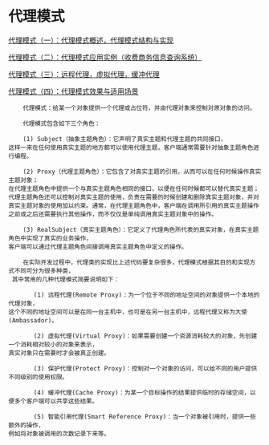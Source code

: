 # 代理模式

[代理模式（一）：代理模式概述，代理模式结构与实现](https://blog.csdn.net/lovelion/article/details/8227953)

[代理模式（二）：代理模式应用实例（收费商务信息查询系统）](https://blog.csdn.net/lovelion/article/details/8228042)

[代理模式（三）：远程代理，虚拟代理，缓冲代理](https://blog.csdn.net/lovelion/article/details/8228132)

[代理模式（四）：代理模式效果与适用场景](https://blog.csdn.net/lovelion/article/details/8228156)

```aidl
    代理模式：给某一个对象提供一个代理或占位符，并由代理对象来控制对原对象的访问。
    
    代理模式包含如下三个角色：
    
    (1) Subject（抽象主题角色）：它声明了真实主题和代理主题的共同接口，
这样一来在任何使用真实主题的地方都可以使用代理主题，客户端通常需要针对抽象主题角色进行编程。
    
    (2) Proxy（代理主题角色）：它包含了对真实主题的引用，从而可以在任何时候操作真实主题对象；
在代理主题角色中提供一个与真实主题角色相同的接口，以便在任何时候都可以替代真实主题；代理主题角色还可以控制对真实主题的使用，负责在需要的时候创建和删除真实主题对象，并对真实主题对象的使用加以约束。通常，在代理主题角色中，客户端在调用所引用的真实主题操作之前或之后还需要执行其他操作，而不仅仅是单纯调用真实主题对象中的操作。
    
    (3) RealSubject（真实主题角色）：它定义了代理角色所代表的真实对象，在真实主题角色中实现了真实的业务操作，
客户端可以通过代理主题角色间接调用真实主题角色中定义的操作。

    在实际开发过程中，代理类的实现比上述代码要复杂很多，代理模式根据其目的和实现方式不同可分为很多种类，
 其中常用的几种代理模式简要说明如下：

       (1) 远程代理(Remote Proxy)：为一个位于不同的地址空间的对象提供一个本地的代理对象，
这个不同的地址空间可以是在同一台主机中，也可是在另一台主机中，远程代理又称为大使(Ambassador)。

       (2) 虚拟代理(Virtual Proxy)：如果需要创建一个资源消耗较大的对象，先创建一个消耗相对较小的对象来表示，
真实对象只在需要时才会被真正创建。

       (3) 保护代理(Protect Proxy)：控制对一个对象的访问，可以给不同的用户提供不同级别的使用权限。

       (4) 缓冲代理(Cache Proxy)：为某一个目标操作的结果提供临时的存储空间，以便多个客户端可以共享这些结果。

       (5) 智能引用代理(Smart Reference Proxy)：当一个对象被引用时，提供一些额外的操作，
例如将对象被调用的次数记录下来等。


```